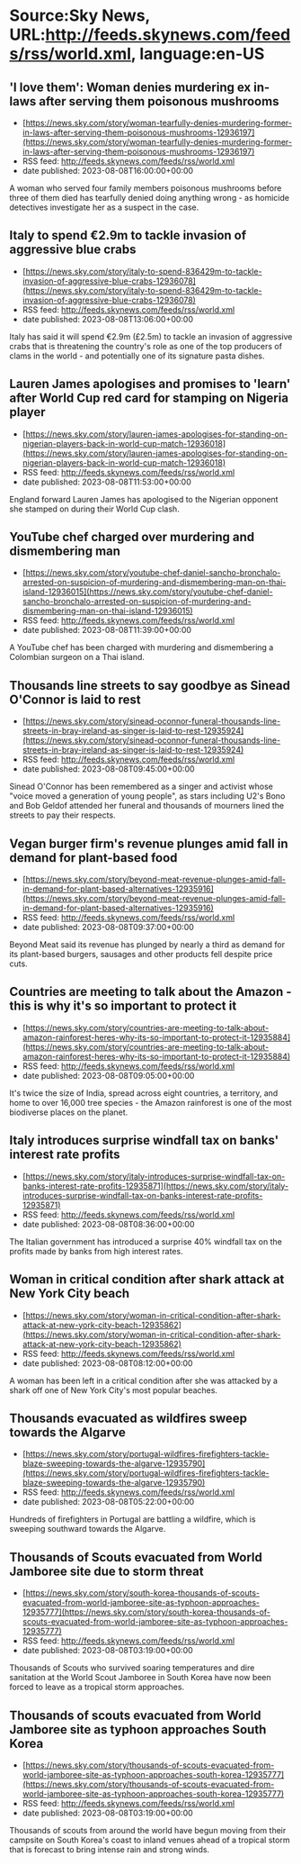 # Source:Sky News, URL:http://feeds.skynews.com/feeds/rss/world.xml, language:en-US

## 'I love them': Woman denies murdering ex in-laws after serving them poisonous mushrooms
 - [https://news.sky.com/story/woman-tearfully-denies-murdering-former-in-laws-after-serving-them-poisonous-mushrooms-12936197](https://news.sky.com/story/woman-tearfully-denies-murdering-former-in-laws-after-serving-them-poisonous-mushrooms-12936197)
 - RSS feed: http://feeds.skynews.com/feeds/rss/world.xml
 - date published: 2023-08-08T16:00:00+00:00

A woman who served four family members poisonous mushrooms before three of them died has tearfully denied doing anything wrong - as homicide detectives investigate her as a suspect in the case.

## Italy to spend &#8364;2.9m to tackle invasion of aggressive blue crabs
 - [https://news.sky.com/story/italy-to-spend-836429m-to-tackle-invasion-of-aggressive-blue-crabs-12936078](https://news.sky.com/story/italy-to-spend-836429m-to-tackle-invasion-of-aggressive-blue-crabs-12936078)
 - RSS feed: http://feeds.skynews.com/feeds/rss/world.xml
 - date published: 2023-08-08T13:06:00+00:00

Italy has said it will spend &#8364;2.9m (&#163;2.5m) to tackle an invasion of aggressive crabs that is threatening the country's role as one of the top producers of clams in the world - and potentially one of its signature pasta dishes.

## Lauren James apologises and promises to 'learn' after World Cup red card for stamping on Nigeria player
 - [https://news.sky.com/story/lauren-james-apologises-for-standing-on-nigerian-players-back-in-world-cup-match-12936018](https://news.sky.com/story/lauren-james-apologises-for-standing-on-nigerian-players-back-in-world-cup-match-12936018)
 - RSS feed: http://feeds.skynews.com/feeds/rss/world.xml
 - date published: 2023-08-08T11:53:00+00:00

England forward Lauren James has apologised to the Nigerian opponent she stamped on during their World Cup clash.

## YouTube chef charged over murdering and dismembering man
 - [https://news.sky.com/story/youtube-chef-daniel-sancho-bronchalo-arrested-on-suspicion-of-murdering-and-dismembering-man-on-thai-island-12936015](https://news.sky.com/story/youtube-chef-daniel-sancho-bronchalo-arrested-on-suspicion-of-murdering-and-dismembering-man-on-thai-island-12936015)
 - RSS feed: http://feeds.skynews.com/feeds/rss/world.xml
 - date published: 2023-08-08T11:39:00+00:00

A YouTube chef has been charged with murdering and dismembering a Colombian surgeon on a Thai island.

## Thousands line streets to say goodbye as Sinead O'Connor is laid to rest
 - [https://news.sky.com/story/sinead-oconnor-funeral-thousands-line-streets-in-bray-ireland-as-singer-is-laid-to-rest-12935924](https://news.sky.com/story/sinead-oconnor-funeral-thousands-line-streets-in-bray-ireland-as-singer-is-laid-to-rest-12935924)
 - RSS feed: http://feeds.skynews.com/feeds/rss/world.xml
 - date published: 2023-08-08T09:45:00+00:00

Sinead O'Connor has been remembered as a singer and activist whose "voice moved a generation of young people", as stars including U2's Bono and Bob Geldof attended her funeral and thousands of mourners lined the streets to pay their respects.

## Vegan burger firm's revenue plunges amid fall in demand for plant-based food
 - [https://news.sky.com/story/beyond-meat-revenue-plunges-amid-fall-in-demand-for-plant-based-alternatives-12935916](https://news.sky.com/story/beyond-meat-revenue-plunges-amid-fall-in-demand-for-plant-based-alternatives-12935916)
 - RSS feed: http://feeds.skynews.com/feeds/rss/world.xml
 - date published: 2023-08-08T09:37:00+00:00

Beyond Meat said its revenue has plunged by nearly a third as demand for its plant-based burgers, sausages and other products fell despite price cuts.

## Countries are meeting to talk about the Amazon - this is why it's so important to protect it
 - [https://news.sky.com/story/countries-are-meeting-to-talk-about-amazon-rainforest-heres-why-its-so-important-to-protect-it-12935884](https://news.sky.com/story/countries-are-meeting-to-talk-about-amazon-rainforest-heres-why-its-so-important-to-protect-it-12935884)
 - RSS feed: http://feeds.skynews.com/feeds/rss/world.xml
 - date published: 2023-08-08T09:05:00+00:00

It's twice the size of India, spread across eight countries, a territory, and home to over 16,000 tree species - the Amazon rainforest is one of the most biodiverse places on the planet.

## Italy introduces surprise windfall tax on banks' interest rate profits
 - [https://news.sky.com/story/italy-introduces-surprise-windfall-tax-on-banks-interest-rate-profits-12935871](https://news.sky.com/story/italy-introduces-surprise-windfall-tax-on-banks-interest-rate-profits-12935871)
 - RSS feed: http://feeds.skynews.com/feeds/rss/world.xml
 - date published: 2023-08-08T08:36:00+00:00

The Italian government has introduced a surprise 40% windfall tax on the profits made by banks from high interest rates.

## Woman in critical condition after shark attack at New York City beach
 - [https://news.sky.com/story/woman-in-critical-condition-after-shark-attack-at-new-york-city-beach-12935862](https://news.sky.com/story/woman-in-critical-condition-after-shark-attack-at-new-york-city-beach-12935862)
 - RSS feed: http://feeds.skynews.com/feeds/rss/world.xml
 - date published: 2023-08-08T08:12:00+00:00

A woman has been left in a critical condition after she was attacked by a shark off one of New York City's most popular beaches.

## Thousands evacuated as wildfires sweep towards the Algarve
 - [https://news.sky.com/story/portugal-wildfires-firefighters-tackle-blaze-sweeping-towards-the-algarve-12935790](https://news.sky.com/story/portugal-wildfires-firefighters-tackle-blaze-sweeping-towards-the-algarve-12935790)
 - RSS feed: http://feeds.skynews.com/feeds/rss/world.xml
 - date published: 2023-08-08T05:22:00+00:00

Hundreds of firefighters in Portugal are battling a wildfire, which is sweeping southward towards the Algarve.

## Thousands of Scouts evacuated from World Jamboree site due to storm threat
 - [https://news.sky.com/story/south-korea-thousands-of-scouts-evacuated-from-world-jamboree-site-as-typhoon-approaches-12935777](https://news.sky.com/story/south-korea-thousands-of-scouts-evacuated-from-world-jamboree-site-as-typhoon-approaches-12935777)
 - RSS feed: http://feeds.skynews.com/feeds/rss/world.xml
 - date published: 2023-08-08T03:19:00+00:00

Thousands of Scouts who survived soaring temperatures and dire sanitation at the World Scout Jamboree in South Korea have now been forced to leave as a tropical storm approaches.

## Thousands of scouts evacuated from World Jamboree site as typhoon approaches South Korea
 - [https://news.sky.com/story/thousands-of-scouts-evacuated-from-world-jamboree-site-as-typhoon-approaches-south-korea-12935777](https://news.sky.com/story/thousands-of-scouts-evacuated-from-world-jamboree-site-as-typhoon-approaches-south-korea-12935777)
 - RSS feed: http://feeds.skynews.com/feeds/rss/world.xml
 - date published: 2023-08-08T03:19:00+00:00

Thousands of scouts from around the world have begun moving from their campsite on South Korea's coast to inland venues ahead of a tropical storm that is forecast to bring intense rain and strong winds.

